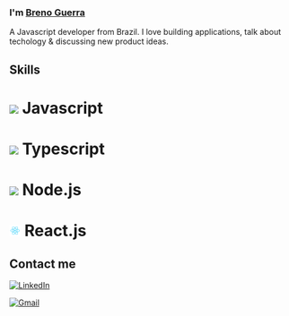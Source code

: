 ### I'm [Breno Guerra][homepage]

A Javascript developer from Brazil. I love building applications, talk about techology & discussing new product ideas.

## Skills
<p>
  <h1><img height="20" src="https://cdn.iconscout.com/icon/free/png-256/javascript-2752148-2284965.png"> Javascript</h1>
</p>
<p>
  <h1><img height="20" src="https://cdn.iconscout.com/icon/free/png-512/typescript-1174965.png"> Typescript</h1>
</p>

<p>
  <h1><img height="20" src="https://img.icons8.com/color/452/nodejs.png"> Node.js</h1>
</p>

<p>
  <h1><img height="20" src="https://raw.githubusercontent.com/github/explore/80688e429a7d4ef2fca1e82350fe8e3517d3494d/topics/react/react.png"> React.js</h1>
</p>

## Contact me

[![LinkedIn](https://img.shields.io/badge/-LinkedIn-0E76A8?style=for-the-badge&logoColor=white?color=%20%2300acee&label=LinkedIn)][linkedin]

[![Gmail](https://img.shields.io/badge/-Gmail-BB001B?style=for-the-badge&logoColor=white?color=%20%2300acee&label=brenoguerradev@gmail.com)][linkedin]

[homepage]: https://github.com/brenoguerra
[tindin]: https://www.tindin.com.br
[linkedin]: https://www.linkedin.com/in/breno-guerra
